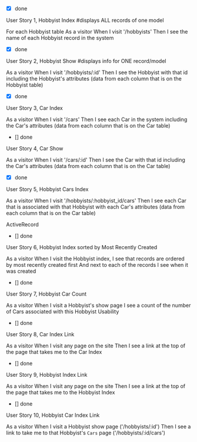 - [x] done

User Story 1, Hobbyist Index #displays ALL records of one model

For each Hobbyist table
As a visitor
When I visit '/hobbyists'
Then I see the name of each Hobbyist record in the system

- [x] done

User Story 2, Hobbyist Show #displays info for ONE record/model

As a visitor
When I visit '/hobbyists/:id'
Then I see the Hobbyist with that id including the Hobbyist's attributes
(data from each column that is on the Hobbyist table)

- [x] done

User Story 3, Car Index 

As a visitor
When I visit '/cars'
Then I see each Car in the system including the Car's attributes
(data from each column that is on the Car table)
- [] done

User Story 4, Car Show 

As a visitor
When I visit '/cars/:id'
Then I see the Car with that id including the Car's attributes
(data from each column that is on the Car table)
- [x] done

User Story 5, Hobbyist Cars Index 

As a visitor
When I visit '/hobbyists/:hobbyist_id/cars'
Then I see each Car that is associated with that Hobbyist with each Car's attributes
(data from each column that is on the Car table)

ActiveRecord
- [] done

User Story 6, Hobbyist Index sorted by Most Recently Created 

As a visitor
When I visit the Hobbyist index,
I see that records are ordered by most recently created first
And next to each of the records I see when it was created
- [] done

User Story 7, Hobbyist Car Count

As a visitor
When I visit a Hobbyist's show page
I see a count of the number of Cars associated with this Hobbyist
Usability
- [] done

User Story 8, Car Index Link

As a visitor
When I visit any page on the site
Then I see a link at the top of the page that takes me to the Car Index
- [] done

User Story 9, Hobbyist Index Link

As a visitor
When I visit any page on the site
Then I see a link at the top of the page that takes me to the Hobbyist Index
- [] done

User Story 10, Hobbyist Car Index Link

As a visitor
When I visit a Hobbyist show page ('/hobbyists/:id')
Then I see a link to take me to that Hobbyist's `Cars` page ('/hobbyists/:id/cars')